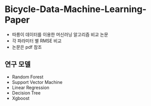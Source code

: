 # Bicycle-Data-Machine-Learning-Paper
* 따릉이 데이터를 이용한 머신러닝 알고리즘 비교 논문
* 각 파라미터 별 RMSE 비교
* 논문은 pdf 참조

## 연구 모델
* Random Forest
* Support Vector Machine
* Linear Regression
* Decision Tree
* Xgboost
